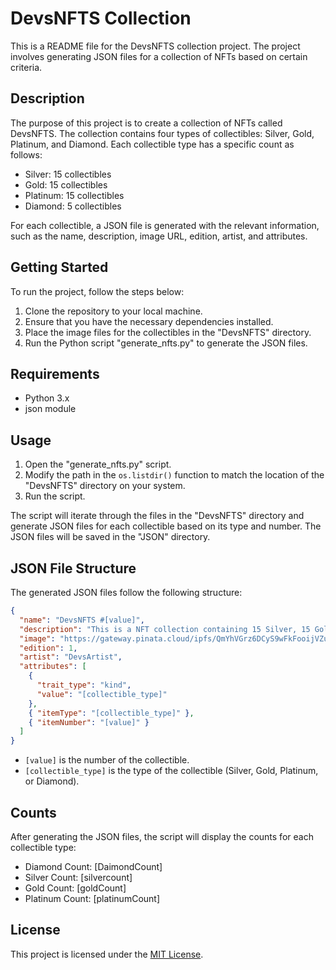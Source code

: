 # DevsNFTS Collection

This is a README file for the DevsNFTS collection project. The project involves generating JSON files for a collection of NFTs based on certain criteria.

## Description

The purpose of this project is to create a collection of NFTs called DevsNFTS. The collection contains four types of collectibles: Silver, Gold, Platinum, and Diamond. Each collectible type has a specific count as follows:

- Silver: 15 collectibles
- Gold: 15 collectibles
- Platinum: 15 collectibles
- Diamond: 5 collectibles

For each collectible, a JSON file is generated with the relevant information, such as the name, description, image URL, edition, artist, and attributes.

## Getting Started

To run the project, follow the steps below:

1. Clone the repository to your local machine.
2. Ensure that you have the necessary dependencies installed.
3. Place the image files for the collectibles in the "DevsNFTS" directory.
4. Run the Python script "generate_nfts.py" to generate the JSON files.

## Requirements

- Python 3.x
- json module

## Usage

1. Open the "generate_nfts.py" script.
2. Modify the path in the `os.listdir()` function to match the location of the "DevsNFTS" directory on your system.
3. Run the script.

The script will iterate through the files in the "DevsNFTS" directory and generate JSON files for each collectible based on its type and number. The JSON files will be saved in the "JSON" directory.

## JSON File Structure

The generated JSON files follow the following structure:

```json
{
  "name": "DevsNFTS #[value]",
  "description": "This is a NFT collection containing 15 Silver, 15 Gold, 15 Platinum, 05 Diamond Collectibles",
  "image": "https://gateway.pinata.cloud/ipfs/QmYhVGrz6DCyS9wFkFooijVZunuQjreCkUxmTeUxHBzpy3/[value].jpg",
  "edition": 1,
  "artist": "DevsArtist",
  "attributes": [
    {
      "trait_type": "kind",
      "value": "[collectible_type]"
    },
    { "itemType": "[collectible_type]" },
    { "itemNumber": "[value]" }
  ]
}
```

- `[value]` is the number of the collectible.
- `[collectible_type]` is the type of the collectible (Silver, Gold, Platinum, or Diamond).

## Counts

After generating the JSON files, the script will display the counts for each collectible type:

- Diamond Count: [DaimondCount]
- Silver Count: [silvercount]
- Gold Count: [goldCount]
- Platinum Count: [platinumCount]

## License

This project is licensed under the [MIT License](LICENSE).
